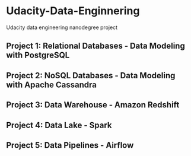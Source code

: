 # Udacity-Data-Enginnering
Udacity data engineering nanodegree project 
## Project 1: Relational Databases - Data Modeling with PostgreSQL
## Project 2: NoSQL Databases - Data Modeling with Apache Cassandra
## Project 3: Data Warehouse - Amazon Redshift
## Project 4: Data Lake - Spark
## Project 5: Data Pipelines - Airflow
